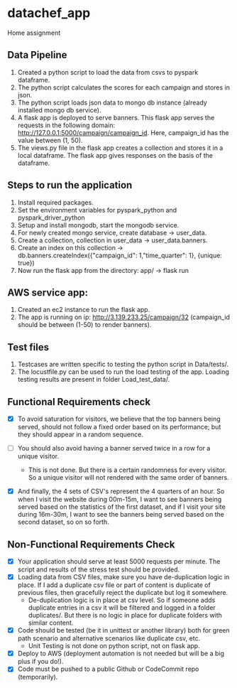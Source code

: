 # datachef_app
Home assignment

## Data Pipeline
1) Created a python script to load the data from csvs to pyspark dataframe.
2) The python script calculates the scores for each campaign and stores in json.
3) The python script loads json data to mongo db instance (already installed mongo db service).
4) A flask app is deployed to serve banners. This flask app serves the requests in the following domain: http://127.0.0.1:5000/campaign/campaign_id. Here, campaign_id has the value between (1, 50).
5) The views.py file in the flask app creates a collection and stores it in a local dataframe. The flask app gives responses on the basis of the dataframe.



## Steps to run the application
1) Install required packages.
2) Set the environment variables for pyspark_python and pyspark_driver_python
3) Setup and install mongodb, start the mongodb service.
4) For newly created mongo service, create database -> user_data.
5) Create a collection, collection in user_data -> user_data.banners.
6) Create an index on this collection -> db.banners.createIndex({"campaign_id": 1,"time_quarter": 1}, {unique: true})
7) Now run the flask app from the directory: app/ -> flask run


## AWS service app:
1) Created an ec2 instance to run the flask app.
2) The app is running on ip: http://3.139.233.25/campaign/32 (campaign_id should be between (1-50) to render banners).


## Test files
1) Testcases are written specific to testing the python script in Data/tests/.
2) The locustfile.py can be used to run the load testing of the app. Loading testing results are present in folder Load_test_data/.

## Functional Requirements check
- [x] To avoid saturation for visitors, we believe that the top banners being served, should not follow a fixed order based on its performance; but they should appear in a random sequence.
- [ ] You should also avoid having a banner served twice in a row for a unique visitor.
    - This is not done. But there is a certain randomness for every visitor. So a unique visitor will not rendered with the same order of banners.
- [x] And finally, the 4 sets of CSV's represent the 4 quarters of an hour. So when I visit the website during 00m-15m, I want to see banners being served based on the statistics of the first dataset, and if I visit your site during 16m-30m, I want to see the banners being served based on the second dataset, so on so forth.


## Non-Functional Requirements Check
- [x] Your application should serve at least 5000 requests per minute. The script and results of the stress test should be provided.
- [x] Loading data from CSV files, make sure you have de-duplication logic in place. If I add a duplicate csv file or part of content is duplicate of previous files, then gracefully reject the duplicate but log it somewhere.
   - De-duplication logic is in place at csv level. So if someone adds duplicate entries in a csv it will be filtered and logged in a folder duplicates/. But there      is no logic in place for duplicate folders with similar content.
- [x]  Code should be tested (be it in unittest or another library) both for green path scenario and alternative scenarios like duplicate csv, etc.
   - Unit Testing is not done on python script, not on flask app.
- [x] Deploy to AWS (deployment automation is not needed but will be a big plus if you do!).
- [x] Code must be pushed to a public Github or CodeCommit repo (temporarily). 
